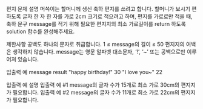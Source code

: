 편지
문제 설명
머쓱이는 할머니께 생신 축하 편지를 쓰려고 합니다. 할머니가 보시기 편하도록 글자 한 자 한 자를 가로 2cm 크기로 적으려고 하며, 편지를 가로로만 적을 때, 축하 문구 message를 적기 위해 필요한 편지지의 최소 가로길이를 return 하도록 solution 함수를 완성해주세요.

제한사항
공백도 하나의 문자로 취급합니다.
1 ≤ message의 길이 ≤ 50
편지지의 여백은 생각하지 않습니다.
message는 영문 알파벳 대소문자, ‘!’, ‘~’ 또는 공백으로만 이루어져 있습니다.

입출력 예
message result
"happy birthday!" 30
"I love you~" 22

입출력 예 설명
입출력 예 #1
message의 글자 수가 15개로 최소 가로 30cm의 편지지가 필요합니다.
입출력 예 #2
message의 글자 수가 11개로 최소 가로 22cm의 편지지가 필요합니다.
